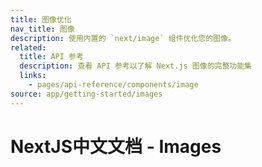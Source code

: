 ```yaml
---
title: 图像优化
nav_title: 图像
description: 使用内置的 `next/image` 组件优化您的图像。
related:
  title: API 参考
  description: 查看 API 参考以了解 Next.js 图像的完整功能集
  links:
    - pages/api-reference/components/image
source: app/getting-started/images
---
```


# NextJS中文文档 - Images
